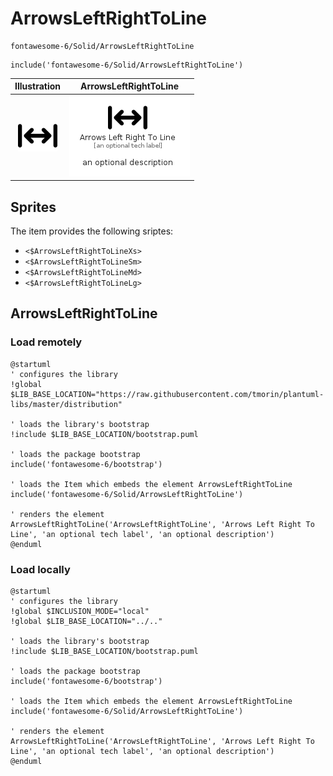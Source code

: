 # ArrowsLeftRightToLine


```text
fontawesome-6/Solid/ArrowsLeftRightToLine
```

```text
include('fontawesome-6/Solid/ArrowsLeftRightToLine')
```



| Illustration | ArrowsLeftRightToLine |
| :---: | :---: |
| ![illustration for Illustration](../../fontawesome-6/Solid/ArrowsLeftRightToLine.png) | ![illustration for ArrowsLeftRightToLine](../../fontawesome-6/Solid/ArrowsLeftRightToLine.Local.png) |



## Sprites
The item provides the following sriptes:

- `<$ArrowsLeftRightToLineXs>`
- `<$ArrowsLeftRightToLineSm>`
- `<$ArrowsLeftRightToLineMd>`
- `<$ArrowsLeftRightToLineLg>`





## ArrowsLeftRightToLine

### Load remotely
```plantuml
@startuml
' configures the library
!global $LIB_BASE_LOCATION="https://raw.githubusercontent.com/tmorin/plantuml-libs/master/distribution"

' loads the library's bootstrap
!include $LIB_BASE_LOCATION/bootstrap.puml

' loads the package bootstrap
include('fontawesome-6/bootstrap')

' loads the Item which embeds the element ArrowsLeftRightToLine
include('fontawesome-6/Solid/ArrowsLeftRightToLine')

' renders the element
ArrowsLeftRightToLine('ArrowsLeftRightToLine', 'Arrows Left Right To Line', 'an optional tech label', 'an optional description')
@enduml
```

### Load locally
```plantuml
@startuml
' configures the library
!global $INCLUSION_MODE="local"
!global $LIB_BASE_LOCATION="../.."

' loads the library's bootstrap
!include $LIB_BASE_LOCATION/bootstrap.puml

' loads the package bootstrap
include('fontawesome-6/bootstrap')

' loads the Item which embeds the element ArrowsLeftRightToLine
include('fontawesome-6/Solid/ArrowsLeftRightToLine')

' renders the element
ArrowsLeftRightToLine('ArrowsLeftRightToLine', 'Arrows Left Right To Line', 'an optional tech label', 'an optional description')
@enduml
```

